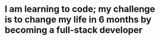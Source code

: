 <h1>I am learning to code; my challenge is to change my life in 6 months by becoming a full-stack developer</h1>
